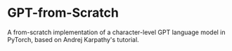 # GPT-from-Scratch
 A from-scratch implementation of a character-level GPT language model in PyTorch, based on Andrej Karpathy's tutorial.

